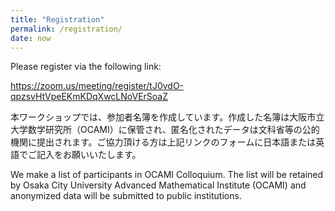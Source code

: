 ```yaml
---
title: "Registration"
permalink: /registration/
date: now
---
```


Please register via the following link:

https://zoom.us/meeting/register/tJ0vdO-qpzsvHtVpeEKmKDqXwcLNoVErSoaZ

本ワークショップでは、参加者名簿を作成しています。作成した名簿は大阪市立大学数学研究所（OCAMI）に保管され、匿名化されたデータは文科省等の公的機関に提出されます。ご協力頂ける方は上記リンクのフォームに日本語または英語でご記入をお願いいたします。

We make a list of participants in OCAMI Colloquium. The list will be retained by Osaka City University Advanced Mathematical Institute (OCAMI) and anonymized data will be submitted to public institutions.